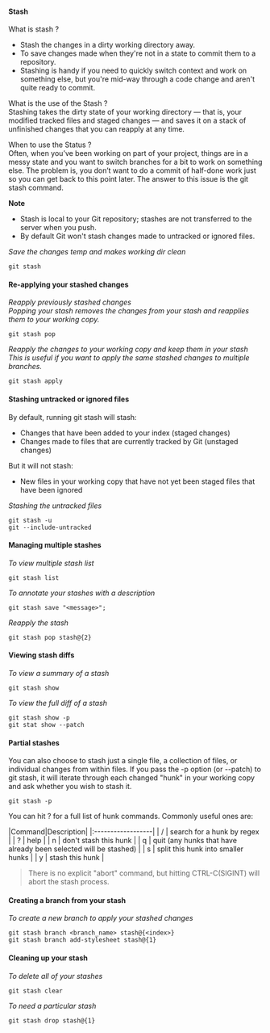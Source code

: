#### Stash

What is stash ?
  - Stash the changes in a dirty working directory away.
  - To save changes made when they're not in a state to commit  them to a repository.
  -  Stashing is handy if you need to quickly switch context and work on something else, but you're mid-way through a code change and aren't quite ready to commit.

What is the use of the Stash ?  
 Stashing takes the dirty state of your working directory — that is, your modified tracked files and staged changes — and saves it on a stack of unfinished changes that you can reapply at any time.

When to use the Status ?  
Often, when you’ve been working on part of your project, things are in a messy state and you want to switch branches for a bit to work on something else. The problem is, you don’t want to do a commit of half-done work just so you can get back to this point later. The answer to this issue is the git stash command.

**Note**
- Stash is local to your Git repository; stashes are not transferred to the server when you push.
- By default Git won't stash changes made to untracked or ignored files.

_Save the changes temp and makes working dir clean_
```
git stash
```



#### Re-applying your stashed changes
_Reapply previously stashed changes_  
_Popping your stash removes the changes from your stash and reapplies them to your working copy._
```
git stash pop
```
_Reapply the changes to your working copy and keep them in your stash_  
_This is useful if you want to apply the same stashed changes to multiple branches._
```
git stash apply
```

#### Stashing untracked or ignored files
By default, running git stash will stash:

- Changes that have been added to your index (staged changes)
- Changes made to files that are currently tracked by Git (unstaged changes)

But it will not stash:

- New files in your working copy that have not yet been staged
files that have been ignored

_Stashing the untracked files_
```
git stash -u
git --include-untracked
```

#### Managing multiple stashes
_To view multiple stash list_
```
git stash list
```
_To annotate your stashes with a description_
```
git stash save "<message>";
```
_Reapply the stash_
```
git stash pop stash@{2}
```

#### Viewing stash diffs
_To view a summary of a stash_
```
git stash show
```
_To view the full diff of a stash_
```
git stash show -p
git stat show --patch
```
#### Partial stashes
You can also choose to stash just a single file, a collection of files, or individual changes from within files. If you pass the -p option (or --patch) to git stash, it will iterate through each changed "hunk" in your working copy and ask whether you wish to stash it.
```
git stash -p
```
You can hit ? for a full list of hunk commands. Commonly useful ones are:

|Command|Description|
|:------------------|
| /	| search for a hunk by regex |
| ? | help |
| n | don't stash this hunk |
| q | quit (any hunks that have already been selected will be stashed) |
| s | split this hunk into smaller hunks |
| y | stash this hunk |
>There is no explicit "abort" command, but hitting CTRL-C(SIGINT) will abort the stash process.

#### Creating a branch from your stash
_To create a new branch to apply your stashed changes_
```
git stash branch <branch_name> stash@{<index>}
git stash branch add-stylesheet stash@{1}
```

#### Cleaning up your stash
_To delete all of your stashes_
```
git stash clear
```
_To need a particular stash_
```
git stash drop stash@{1}
```
